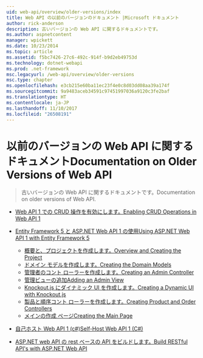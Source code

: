 ```yaml
---
uid: web-api/overview/older-versions/index
title: Web API の以前のバージョンのドキュメント |Microsoft ドキュメント
author: rick-anderson
description: 古いバージョンの Web API に関するドキュメントです。
ms.author: aspnetcontent
manager: wpickett
ms.date: 10/23/2014
ms.topic: article
ms.assetid: f5bc7426-27c6-492c-914f-b9d2eb49753d
ms.technology: dotnet-webapi
ms.prod: .net-framework
msc.legacyurl: /web-api/overview/older-versions
msc.type: chapter
ms.openlocfilehash: e3cb215e60ba11ec23f4e0c8d03dd08aa39a174f
ms.sourcegitcommit: 9a9483aceb34591c97451997036a9120c3fe2baf
ms.translationtype: HT
ms.contentlocale: ja-JP
ms.lasthandoff: 11/10/2017
ms.locfileid: "26508191"
---
```

<a name="documentation-on-older-versions-of-web-api"></a><span data-ttu-id="9548f-103">以前のバージョンの Web API に関するドキュメント</span><span class="sxs-lookup"><span data-stu-id="9548f-103">Documentation on Older Versions of Web API</span></span>
====================
> <span data-ttu-id="9548f-104">古いバージョンの Web API に関するドキュメントです。</span><span class="sxs-lookup"><span data-stu-id="9548f-104">Documentation on older versions of Web API.</span></span>


- [<span data-ttu-id="9548f-105">Web API 1 での CRUD 操作を有効にします。</span><span class="sxs-lookup"><span data-stu-id="9548f-105">Enabling CRUD Operations in Web API 1</span></span>](creating-a-web-api-that-supports-crud-operations.md)
- [<span data-ttu-id="9548f-106">Entity Framework 5 と ASP.NET Web API 1 の使用</span><span class="sxs-lookup"><span data-stu-id="9548f-106">Using ASP.NET Web API 1 with Entity Framework 5</span></span>](using-web-api-1-with-entity-framework-5/index.md)

    - [<span data-ttu-id="9548f-107">概要と、プロジェクトを作成します。</span><span class="sxs-lookup"><span data-stu-id="9548f-107">Overview and Creating the Project</span></span>](using-web-api-1-with-entity-framework-5/using-web-api-with-entity-framework-part-1.md)
    - [<span data-ttu-id="9548f-108">ドメイン モデルを作成します。</span><span class="sxs-lookup"><span data-stu-id="9548f-108">Creating the Domain Models</span></span>](using-web-api-1-with-entity-framework-5/using-web-api-with-entity-framework-part-2.md)
    - [<span data-ttu-id="9548f-109">管理者のコント ローラーを作成します。</span><span class="sxs-lookup"><span data-stu-id="9548f-109">Creating an Admin Controller</span></span>](using-web-api-1-with-entity-framework-5/using-web-api-with-entity-framework-part-3.md)
    - [<span data-ttu-id="9548f-110">管理ビューの追加</span><span class="sxs-lookup"><span data-stu-id="9548f-110">Adding an Admin View</span></span>](using-web-api-1-with-entity-framework-5/using-web-api-with-entity-framework-part-4.md)
    - [<span data-ttu-id="9548f-111">Knockout.js にダイナミック UI を作成します。</span><span class="sxs-lookup"><span data-stu-id="9548f-111">Creating a Dynamic UI with Knockout.js</span></span>](using-web-api-1-with-entity-framework-5/using-web-api-with-entity-framework-part-5.md)
    - [<span data-ttu-id="9548f-112">製品と順序コント ローラーを作成します。</span><span class="sxs-lookup"><span data-stu-id="9548f-112">Creating Product and Order Controllers</span></span>](using-web-api-1-with-entity-framework-5/using-web-api-with-entity-framework-part-6.md)
    - [<span data-ttu-id="9548f-113">メインの作成 ページ</span><span class="sxs-lookup"><span data-stu-id="9548f-113">Creating the Main Page</span></span>](using-web-api-1-with-entity-framework-5/using-web-api-with-entity-framework-part-7.md)
- [<span data-ttu-id="9548f-114">自己ホスト Web API 1 (c#)</span><span class="sxs-lookup"><span data-stu-id="9548f-114">Self-Host Web API 1 (C#)</span></span>](self-host-a-web-api.md)
- [<span data-ttu-id="9548f-115">ASP.NET web API の rest ベースの API をビルドします。</span><span class="sxs-lookup"><span data-stu-id="9548f-115">Build RESTful API's with ASP.NET Web API</span></span>](build-restful-apis-with-aspnet-web-api.md)
